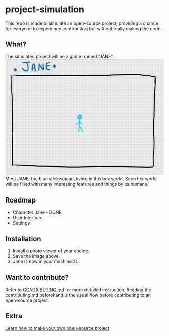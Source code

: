 # project-simulation
This repo is made to simulate an open-source project, providing a chance for everyone to experience contributing but without really making the code.

## What?
The simulated project will be a game named "JANE".
![Jack Screenshot](img/JANE.png)
Meet JANE, the blue stickwoman, living in this box world. Soon her world will be filled with many interesting features and things by us humans.

## Roadmap
- Character Jane - DONE
- User Interface
- Settings

## Installation
1. Install a photo viewer of your choice.
2. Save the image above.
3. Jane is now in your machine :D.

## Want to contribute?
Refer to [CONTRIBUTING.md](./CONTRIBUTING.md) for more detailed instruction. Reading the contributing.md beforehand is the usual flow before contributing to an open-source project. 

## Extra
[Learn how to make your own open-source project](https://opensource.guide/starting-a-project/)